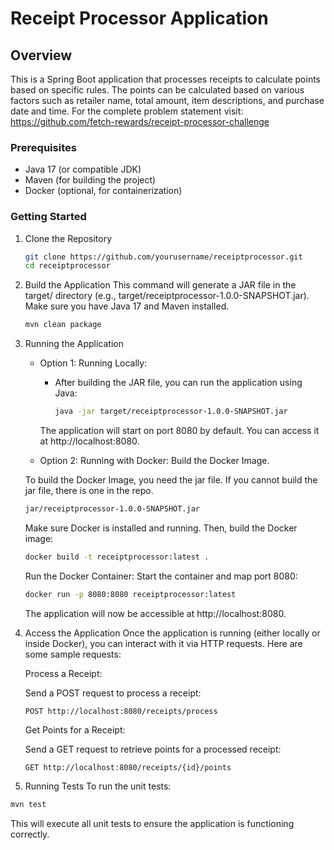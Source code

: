 # Receipt Processor Application
## Overview
This is a Spring Boot application that processes receipts to calculate points based on specific rules. The points can be calculated based on various factors such as retailer name, total amount, item descriptions, and purchase date and time. For the complete problem statement visit: https://github.com/fetch-rewards/receipt-processor-challenge

### Prerequisites
* Java 17 (or compatible JDK)
* Maven (for building the project)
* Docker (optional, for containerization)

### Getting Started
1. Clone the Repository
   ```bash
   git clone https://github.com/yourusername/receiptprocessor.git
   cd receiptprocessor
   ```
2. Build the Application
   This command will generate a JAR file in the target/ directory (e.g., target/receiptprocessor-1.0.0-SNAPSHOT.jar).
   Make sure you have Java 17 and Maven installed.
    ```bash
    mvn clean package
    ```

3. Running the Application
   * Option 1: Running Locally:
      - After building the JAR file, you can run the application using Java:
        ```bash
        java -jar target/receiptprocessor-1.0.0-SNAPSHOT.jar
        ```
     The application will start on port 8080 by default. You can access it at http://localhost:8080.

   * Option 2: Running with Docker:
     Build the Docker Image.
   
    To build the Docker Image, you need the jar file. If you cannot build the jar file, there is one in the repo.
    ```bash
   jar/receiptprocessor-1.0.0-SNAPSHOT.jar
   ```
     Make sure Docker is installed and running. Then, build the Docker image:
     ```bash
     docker build -t receiptprocessor:latest .
     ```
     Run the Docker Container:
     Start the container and map port 8080:
     ```bash
     docker run -p 8080:8080 receiptprocessor:latest
     ```
     The application will now be accessible at http://localhost:8080.

4. Access the Application
   Once the application is running (either locally or inside Docker), you can interact with it via HTTP requests. Here are some sample requests:

    Process a Receipt:
    
    Send a POST request to process a receipt:
    
    ```http
    POST http://localhost:8080/receipts/process
    ```
    Get Points for a Receipt:
    
    Send a GET request to retrieve points for a processed receipt:
    
    ```http
    GET http://localhost:8080/receipts/{id}/points
    ```

5. Running Tests
   To run the unit tests:

```bash
mvn test
```
This will execute all unit tests to ensure the application is functioning correctly.